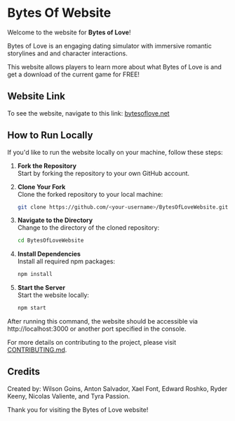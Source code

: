 # Bytes Of Website

Welcome to the website for **Bytes of Love**!

Bytes of Love is an engaging dating simulator with immersive romantic storylines and and character interactions.

This website allows players to learn more about what Bytes of Love is and get a download of the current game for FREE!

## Website Link

To see the website, navigate to this link: [bytesoflove.net](https://bytesoflove.net)

## How to Run Locally

If you'd like to run the website locally on your machine, follow these steps:

1. **Fork the Repository**  
   Start by forking the repository to your own GitHub account.

2. **Clone Your Fork**  
   Clone the forked repository to your local machine:
   ```bash
   git clone https://github.com/<your-username>/BytesOfLoveWebsite.git
   ``` 
3. **Navigate to the Directory**  
   Change to the directory of the cloned repository:
   ```bash
   cd BytesOfLoveWebsite
   ``` 

4. **Install Dependencies**  
   Install all required npm packages:
   ```bash
   npm install
   ``` 

5. **Start the Server**  
   Start the website locally:
   ```bash
   npm start
   ``` 

After running this command, the website should be accessible via http://localhost:3000 or another port specified in the console.

For more details on contributing to the project, please visit [CONTRIBUTING.md](CONTRIBUTING.md).

## Credits 

Created by: Wilson Goins, Anton Salvador, Xael Font, Edward Roshko, Ryder Keeny, Nicolas Valiente, and Tyra Passion.

Thank you for visiting the Bytes of Love website!
